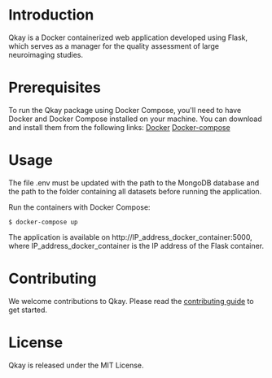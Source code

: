 # Introduction
Qkay is a Docker containerized web application developed using Flask, which serves as a manager for the quality assessment of large neuroimaging studies.

# Prerequisites
To run the Qkay package using Docker Compose, you'll need to have Docker and Docker Compose installed on your machine. You can download and install them from the following links:
[Docker](https://docs.docker.com/get-docker/)
[Docker-compose](https://docs.docker.com/compose/install/)
# Usage
The file .env must be updated with the path to the MongoDB database and the path to the folder containing all datasets before running the application.

Run the containers with Docker Compose:
```
$ docker-compose up
```
The application is available on  http://IP_address_docker_container:5000, where IP_address_docker_container is the IP address of the Flask container.

# Contributing
We welcome contributions to Qkay. Please read the [contributing guide](https://github.com/nipreps/qkay/blob/docker-version/CONTRIBUTING.md) to get started.
# License
Qkay is released under the MIT License.
